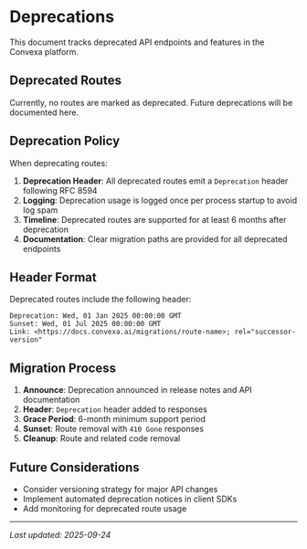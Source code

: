 # Deprecations

This document tracks deprecated API endpoints and features in the Convexa platform.

## Deprecated Routes

Currently, no routes are marked as deprecated. Future deprecations will be documented here.

## Deprecation Policy

When deprecating routes:

1. **Deprecation Header**: All deprecated routes emit a `Deprecation` header following RFC 8594
2. **Logging**: Deprecation usage is logged once per process startup to avoid log spam
3. **Timeline**: Deprecated routes are supported for at least 6 months after deprecation
4. **Documentation**: Clear migration paths are provided for all deprecated endpoints

## Header Format

Deprecated routes include the following header:
```
Deprecation: Wed, 01 Jan 2025 00:00:00 GMT
Sunset: Wed, 01 Jul 2025 00:00:00 GMT
Link: <https://docs.convexa.ai/migrations/route-name>; rel="successor-version"
```

## Migration Process

1. **Announce**: Deprecation announced in release notes and API documentation
2. **Header**: `Deprecation` header added to responses
3. **Grace Period**: 6-month minimum support period
4. **Sunset**: Route removal with `410 Gone` responses
5. **Cleanup**: Route and related code removal

## Future Considerations

- Consider versioning strategy for major API changes
- Implement automated deprecation notices in client SDKs
- Add monitoring for deprecated route usage

---
*Last updated: 2025-09-24*